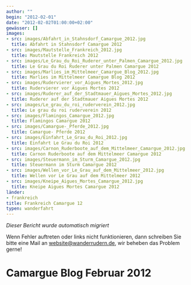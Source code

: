 ```yaml
---
author: ""
begin: "2012-02-01"
date: "2012-02-02T01:00:00+02:00"
gewässer: []
images:
- src: images/Abfahrt_in_Stahnsdorf_Camargue_2012.jpg
  title: Abfahrt in Stahnsdorf Camargue 2012
- src: images/Mautstelle_Frankreich_2012.jpg
  title: Mautstelle Frankreich 2012
- src: images/Le_Grau_du_Roi_Ruderer_unter_Palmen_Camargue_2012.jpg
  title: Le Grau du Roi Ruderer unter Palmen Camargue 2012
- src: images/Marlies_im_Mittelmeer_Camargue_Blog_2012.jpg
  title: Marlies im Mittelmeer Camargue Blog 2012
- src: images/Rudervierer_vor_Aigues_Mortes_2012.jpg
  title: Rudervierer vor Aigues Mortes 2012
- src: images/Ruderer_auf_der_Stadtmauer_Aigues_Mortes_2012.jpg
  title: Ruderer auf der Stadtmauer Aigues Mortes 2012
- src: images/Le_grau_du_roi_ruderverein_2012.jpg
  title: Le grau du roi ruderverein 2012
- src: images/Flamingos_Camargue_2012.jpg
  title: Flamingos Camargue 2012
- src: images/Camargue-_Pferde_2012.jpg
  title: Camargue- Pferde 2012
- src: images/Einfahrt_Le_Grau_du_Roi_2012.jpg
  title: Einfahrt Le Grau du Roi 2012
- src: images/Carnon_Ruderboote_auf_dem_Mittelmeer_Camargue_2012.jpg
  title: Carnon Ruderboote auf dem Mittelmeer Camargue 2012
- src: images/Steuermann_im_Sturm_Camargue_2012.jpg
  title: Steuermann im Sturm Camargue 2012
- src: images/Wellen_vor_Le_Grau_auf_dem_Mittelmeer_2012.jpg
  title: Wellen vor Le Grau auf dem Mittelmeer 2012
- src: images/Kneipe_Aigues_Mortes_Camargue_2012.jpg
  title: Kneipe Aigues Mortes Camargue 2012
länder:
- frankreich
title: Frankreich Camargue 12
typen: wanderfahrt
---
```



*Dieser Bericht wurde automatisch migriert*

Wenn Fehler auftreten oder links nicht funktionieren, dann schreiben Sie bitte eine Mail an website@wanderrudern.de, wir beheben das Problem gerne!



# Camargue Blog Februar 2012


